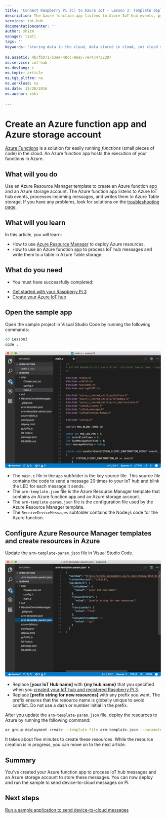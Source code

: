 ```yaml
---
title: 'Connect Raspberry Pi (C) to Azure IoT - Lesson 3: Template deployment | Microsoft Docs'
description: The Azure function app listens to Azure IoT hub events, processes incoming messages, and writes them to Azure Table storage.
services: iot-hub
documentationcenter: ''
author: shizn
manager: timtl
tags: ''
keywords: 'storing data in the cloud, data stored in cloud, iot cloud service'

ms.assetid: 4bcfb071-b3ae-48cc-8ea5-7e7434732287
ms.service: iot-hub
ms.devlang: c
ms.topic: article
ms.tgt_pltfrm: na
ms.workload: na
ms.date: 11/28/2016
ms.author: xshi

---
```

# Create an Azure function app and Azure storage account
[Azure Functions](../../articles/azure-functions/functions-overview.md) is a solution for easily running *functions* (small pieces of code) in the cloud. An Azure function app hosts the execution of your functions in Azure.

## What will you do
Use an Azure Resource Manager template to create an Azure function app and an Azure storage account. The Azure function app listens to Azure IoT hub events, processes incoming messages, and writes them to Azure Table storage. If you have any problems, look for solutions on the [troubleshooting page](iot-hub-raspberry-pi-kit-win-10-iot-core-cs-troubleshooting.md).

## What will you learn
In this article, you will learn:
* How to use [Azure Resource Manager](../../articles/azure-resource-manager/resource-group-overview.md) to deploy Azure resources.
* How to use an Azure function app to process IoT hub messages and write them to a table in Azure Table storage.

## What do you need
* You must have successfully completed:
- [Get started with your Raspberry Pi 3](iot-hub-raspberry-pi-kit-win-10-iot-core-cs-get-started.md)
- [Create your Azure IoT hub](iot-hub-raspberry-pi-kit-win-10-iot-core-cs-get-started.md)

## Open the sample app
Open the sample project in Visual Studio Code by running the following commands:

```bash
cd Lesson3
code .
```

![Repo structure](media/iot-hub-raspberry-pi-lessons/lesson3/repo_structure_c.png)

* The `main.c` file in the `app` subfolder is the key source file. This source file contains the code to send a message 20 times to your IoT hub and blink the LED for each message it sends.
* The `arm-template.json` file is the Azure Resource Manager template that contains an Azure function app and an Azure storage account.
* The `arm-template-param.json` file is the configuration file used by the Azure Resource Manager template.
* The `ReceiveDeviceMessages` subfolder contains the Node.js code for the Azure function.

## Configure Azure Resource Manager templates and create resources in Azure
Update the `arm-template-param.json` file in Visual Studio Code.

![Azure Resource Manager template parameters](media/iot-hub-raspberry-pi-lessons/lesson3/arm_para_c.png)

* Replace **[your IoT Hub name]** with **{my hub name}** that you specified when you [created your IoT hub and registered Raspberry Pi 3](iot-hub-raspberry-pi-kit-win-10-iot-core-cs-lesson2-prepare-azure-iot-hub.md).
* Replace **[prefix string for new resources]** with any prefix you want. The prefix ensures that the resource name is globally unique to avoid conflict. Do not use a dash or number initial in the prefix.

After you update the `arm-template-param.json` file, deploy the resources to Azure by running the following command:

```bash
az group deployment create --template-file arm-template.json --parameters @arm-template-param.json -g iot-sample
```

It takes about five minutes to create these resources. While the resource creation is in progress, you can move on to the next article.

## Summary
You've created your Azure function app to process IoT hub messages and an Azure storage account to store these messages. You can now deploy and run the sample to send device-to-cloud messages on Pi.

## Next steps
[Run a sample application to send device-to-cloud messages](iot-hub-raspberry-pi-kit-win-10-iot-core-cs-lesson3-run-azure-blink.md)

